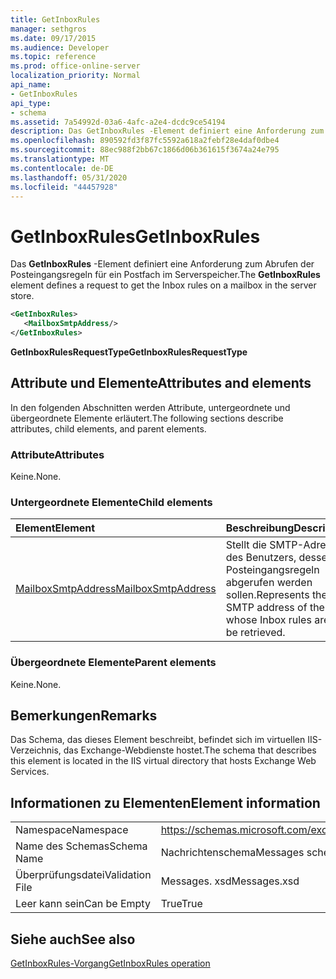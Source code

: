 ```yaml
---
title: GetInboxRules
manager: sethgros
ms.date: 09/17/2015
ms.audience: Developer
ms.topic: reference
ms.prod: office-online-server
localization_priority: Normal
api_name:
- GetInboxRules
api_type:
- schema
ms.assetid: 7a54992d-03a6-4afc-a2e4-dcdc9ce54194
description: Das GetInboxRules -Element definiert eine Anforderung zum Abrufen der Posteingangsregeln für ein Postfach im Serverspeicher.
ms.openlocfilehash: 890592fd3f87fc5592a618a2febf28e4daf0dbe4
ms.sourcegitcommit: 88ec988f2bb67c1866d06b361615f3674a24e795
ms.translationtype: MT
ms.contentlocale: de-DE
ms.lasthandoff: 05/31/2020
ms.locfileid: "44457928"
---
```

# <a name="getinboxrules"></a><span data-ttu-id="30634-103">GetInboxRules</span><span class="sxs-lookup"><span data-stu-id="30634-103">GetInboxRules</span></span>

<span data-ttu-id="30634-104">Das **GetInboxRules** -Element definiert eine Anforderung zum Abrufen der Posteingangsregeln für ein Postfach im Serverspeicher.</span><span class="sxs-lookup"><span data-stu-id="30634-104">The **GetInboxRules** element defines a request to get the Inbox rules on a mailbox in the server store.</span></span> 
  
```XML
<GetInboxRules>
   <MailboxSmtpAddress/>
</GetInboxRules>
```

 <span data-ttu-id="30634-105">**GetInboxRulesRequestType**</span><span class="sxs-lookup"><span data-stu-id="30634-105">**GetInboxRulesRequestType**</span></span>
## <a name="attributes-and-elements"></a><span data-ttu-id="30634-106">Attribute und Elemente</span><span class="sxs-lookup"><span data-stu-id="30634-106">Attributes and elements</span></span>

<span data-ttu-id="30634-107">In den folgenden Abschnitten werden Attribute, untergeordnete und übergeordnete Elemente erläutert.</span><span class="sxs-lookup"><span data-stu-id="30634-107">The following sections describe attributes, child elements, and parent elements.</span></span>
  
### <a name="attributes"></a><span data-ttu-id="30634-108">Attribute</span><span class="sxs-lookup"><span data-stu-id="30634-108">Attributes</span></span>

<span data-ttu-id="30634-109">Keine.</span><span class="sxs-lookup"><span data-stu-id="30634-109">None.</span></span>
  
### <a name="child-elements"></a><span data-ttu-id="30634-110">Untergeordnete Elemente</span><span class="sxs-lookup"><span data-stu-id="30634-110">Child elements</span></span>

|<span data-ttu-id="30634-111">**Element**</span><span class="sxs-lookup"><span data-stu-id="30634-111">**Element**</span></span>|<span data-ttu-id="30634-112">**Beschreibung**</span><span class="sxs-lookup"><span data-stu-id="30634-112">**Description**</span></span>|
|:-----|:-----|
|[<span data-ttu-id="30634-113">MailboxSmtpAddress</span><span class="sxs-lookup"><span data-stu-id="30634-113">MailboxSmtpAddress</span></span>](mailboxsmtpaddress.md) <br/> |<span data-ttu-id="30634-114">Stellt die SMTP-Adresse des Benutzers, dessen Posteingangsregeln abgerufen werden sollen.</span><span class="sxs-lookup"><span data-stu-id="30634-114">Represents the SMTP address of the user whose Inbox rules are to be retrieved.</span></span>  <br/> |
   
### <a name="parent-elements"></a><span data-ttu-id="30634-115">Übergeordnete Elemente</span><span class="sxs-lookup"><span data-stu-id="30634-115">Parent elements</span></span>

<span data-ttu-id="30634-116">Keine.</span><span class="sxs-lookup"><span data-stu-id="30634-116">None.</span></span>
  
## <a name="remarks"></a><span data-ttu-id="30634-117">Bemerkungen</span><span class="sxs-lookup"><span data-stu-id="30634-117">Remarks</span></span>

<span data-ttu-id="30634-118">Das Schema, das dieses Element beschreibt, befindet sich im virtuellen IIS-Verzeichnis, das Exchange-Webdienste hostet.</span><span class="sxs-lookup"><span data-stu-id="30634-118">The schema that describes this element is located in the IIS virtual directory that hosts Exchange Web Services.</span></span>
  
## <a name="element-information"></a><span data-ttu-id="30634-119">Informationen zu Elementen</span><span class="sxs-lookup"><span data-stu-id="30634-119">Element information</span></span>

|||
|:-----|:-----|
|<span data-ttu-id="30634-120">Namespace</span><span class="sxs-lookup"><span data-stu-id="30634-120">Namespace</span></span>  <br/> |https://schemas.microsoft.com/exchange/services/2006/messages  <br/> |
|<span data-ttu-id="30634-121">Name des Schemas</span><span class="sxs-lookup"><span data-stu-id="30634-121">Schema Name</span></span>  <br/> |<span data-ttu-id="30634-122">Nachrichtenschema</span><span class="sxs-lookup"><span data-stu-id="30634-122">Messages schema</span></span>  <br/> |
|<span data-ttu-id="30634-123">Überprüfungsdatei</span><span class="sxs-lookup"><span data-stu-id="30634-123">Validation File</span></span>  <br/> |<span data-ttu-id="30634-124">Messages. xsd</span><span class="sxs-lookup"><span data-stu-id="30634-124">Messages.xsd</span></span>  <br/> |
|<span data-ttu-id="30634-125">Leer kann sein</span><span class="sxs-lookup"><span data-stu-id="30634-125">Can be Empty</span></span>  <br/> |<span data-ttu-id="30634-126">True</span><span class="sxs-lookup"><span data-stu-id="30634-126">True</span></span>  <br/> |
   
## <a name="see-also"></a><span data-ttu-id="30634-127">Siehe auch</span><span class="sxs-lookup"><span data-stu-id="30634-127">See also</span></span>



[<span data-ttu-id="30634-128">GetInboxRules-Vorgang</span><span class="sxs-lookup"><span data-stu-id="30634-128">GetInboxRules operation</span></span>](getinboxrules-operation.md)

